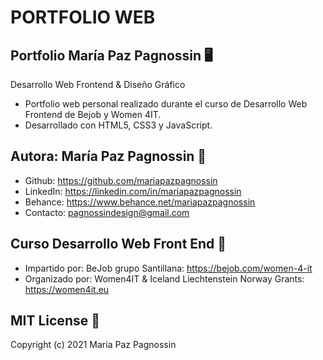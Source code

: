 # PORTFOLIO WEB

## Portfolio María Paz Pagnossin 🖥 
Desarrollo Web Frontend & Diseño Gráfico
- Portfolio web personal realizado durante el curso de Desarrollo Web Frontend de Bejob y Women 4IT.
- Desarrollado con HTML5, CSS3 y JavaScript.


## Autora: María Paz Pagnossin 🔗
- Github: https://github.com/mariapazpagnossin
- LinkedIn: https://linkedin.com/in/mariapazpagnossin
- Behance: https://www.behance.net/mariapazpagnossin
- Contacto: pagnossindesign@gmail.com


## Curso Desarrollo Web Front End 📌 
- Impartido por: BeJob grupo Santillana: https://bejob.com/women-4-it
- Organizado por: Women4IT & Iceland Liechtenstein Norway Grants: https://women4it.eu


## MIT License 📄
Copyright (c) 2021 Maria Paz Pagnossin
